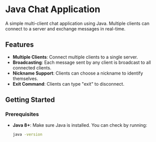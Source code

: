 # Java Chat Application

A simple multi-client chat application using Java. Multiple clients can connect to a server and exchange messages in real-time.

## Features

- **Multiple Clients**: Connect multiple clients to a single server.
- **Broadcasting**: Each message sent by any client is broadcast to all connected clients.
- **Nickname Support**: Clients can choose a nickname to identify themselves.
- **Exit Command**: Clients can type "exit" to disconnect.

## Getting Started

### Prerequisites

- **Java 8+**: Make sure Java is installed. You can check by running:
  ```bash
  java -version
